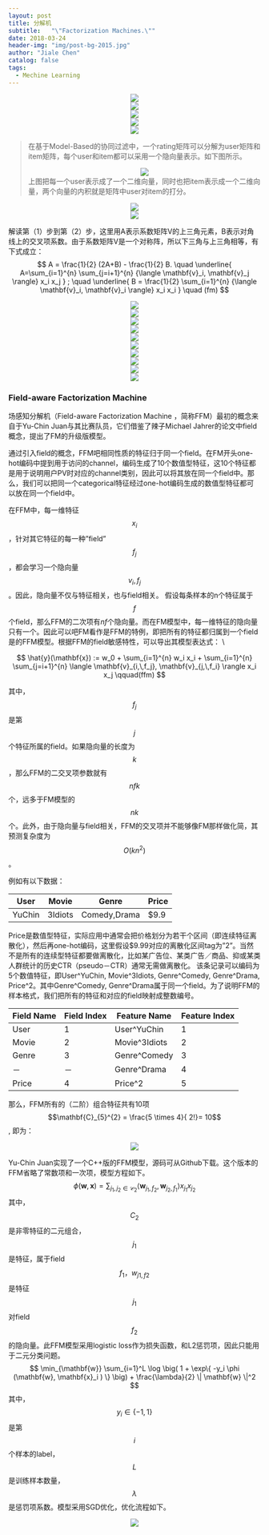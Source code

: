 ```yaml
---
layout: post
title: 分解机
subtitle:   "\"Factorization Machines.\""
date: 2018-03-24
header-img: "img/post-bg-2015.jpg"
author: "Jiale Chen"
catalog: false
tags:
  - Mechine Learning
---
```


<script type="text/javascript" async src="//cdn.bootcss.com/mathjax/2.7.0/MathJax.js?config=TeX-AMS-MML_HTMLorMML"></script>
<script type="text/javascript" async src="https://cdnjs.cloudflare.com/ajax/libs/mathjax/2.7.1/MathJax.js?config=TeX-MML-AM_CHTML"></script>

<center> <img src="https://github.com/starfolder/MarkdownPic/blob/Razor_Atmel/FM1.png?raw=true"  alt=" " /> </center>
<center> <img src="https://github.com/starfolder/MarkdownPic/blob/Razor_Atmel/FM2.png?raw=true"  alt=" " /> </center>
<center> <img src="https://github.com/starfolder/MarkdownPic/blob/Razor_Atmel/FM3.png?raw=true"  alt=" " /> </center>
<center> <img src="https://github.com/starfolder/MarkdownPic/blob/Razor_Atmel/FM4.png?raw=true"  alt=" " /> </center>
<center> <img src="https://github.com/starfolder/MarkdownPic/blob/Razor_Atmel/FM5.png?raw=true"  alt=" " /> </center>

> 在基于Model-Based的协同过滤中，一个rating矩阵可以分解为user矩阵和item矩阵，每个user和item都可以采用一个隐向量表示。如下图所示。
> <center> <img src="https://github.com/starfolder/MarkdownPic/blob/Razor_Atmel/ffm_mf.png?raw=true", alt=" "/> </center>
> 上图把每一个user表示成了一个二维向量，同时也把item表示成一个二维向量，两个向量的内积就是矩阵中user对item的打分。

<center> <img src="https://github.com/starfolder/MarkdownPic/blob/Razor_Atmel/FM6.png?raw=true"  alt=" " /> </center>
<center> <img src="https://github.com/starfolder/MarkdownPic/blob/Razor_Atmel/FM7.png?raw=true"  alt=" " /> </center>

解读第（1）步到第（2）步，这里用A表示系数矩阵V的上三角元素，B表示对角线上的交叉项系数。由于系数矩阵V是一个对称阵，所以下三角与上三角相等，有下式成立：
$$ A = \frac{1}{2} (2A+B) - \frac{1}{2} B.  \quad \underline{ A=\sum_{i=1}^{n} \sum_{j=i+1}^{n} {\langle \mathbf{v}_i, \mathbf{v}_j \rangle} x_i x_j } ; \quad \underline{ B = \frac{1}{2} \sum_{i=1}^{n} {\langle \mathbf{v}_i, \mathbf{v}_i \rangle} x_i x_i } \quad (fm) $$

<center> <img src="https://github.com/starfolder/MarkdownPic/blob/Razor_Atmel/FM8.png?raw=true"  alt=" " /> </center>
<center> <img src="https://github.com/starfolder/MarkdownPic/blob/Razor_Atmel/FM9.png?raw=true"  alt=" " /> </center>
<center> <img src="https://github.com/starfolder/MarkdownPic/blob/Razor_Atmel/FM10.png?raw=true"  alt=" " /> </center>
<center> <img src="https://github.com/starfolder/MarkdownPic/blob/Razor_Atmel/FM11.png?raw=true"  alt=" " /> </center>
<center> <img src="https://github.com/starfolder/MarkdownPic/blob/Razor_Atmel/FM12.png?raw=true"  alt=" " /> </center>
<center> <img src="https://github.com/starfolder/MarkdownPic/blob/Razor_Atmel/FM13.png?raw=true"  alt=" " /> </center>
<center> <img src="https://github.com/starfolder/MarkdownPic/blob/Razor_Atmel/FM14.png?raw=true"  alt=" " /> </center>
<center> <img src="https://github.com/starfolder/MarkdownPic/blob/Razor_Atmel/FM15.png?raw=true"  alt=" " /> </center>
<center> <img src="https://github.com/starfolder/MarkdownPic/blob/Razor_Atmel/FM16.png?raw=true"  alt=" " /> </center>
<center> <img src="https://github.com/starfolder/MarkdownPic/blob/Razor_Atmel/FM17.png?raw=true"  alt=" " /> </center>

### Field-aware Factorization Machine 

场感知分解机（Field-aware Factorization Machine ，简称FFM）最初的概念来自于Yu-Chin Juan与其比赛队员，它们借鉴了辣子Michael Jahrer的论文中field概念，提出了FM的升级版模型。

通过引入field的概念，FFM吧相同性质的特征归于同一个field。在FM开头one-hot编码中提到用于访问的channel，编码生成了10个数值型特征，这10个特征都是用于说明用户PV时对应的channel类别，因此可以将其放在同一个field中。那么，我们可以把同一个categorical特征经过one-hot编码生成的数值型特征都可以放在同一个field中。

在FFM中，每一维特征$$x_i$$，针对其它特征的每一种”field” $$f_j$$，都会学习一个隐向量$$v_i,f_j$$。因此，隐向量不仅与特征相关，也与field相关。
假设每条样本的n个特征属于$$f$$个field，那么FFM的二次项有$nf$个隐向量。而在FM模型中，每一维特征的隐向量只有一个。因此可以吧FM看作是FFM的特例，即把所有的特征都归属到一个field是的FFM模型。根据FFM的field敏感特性，可以导出其模型表达式： \

$$
\hat{y}(\mathbf{x}) := w_0 + \sum_{i=1}^{n} w_i x_i + \sum_{i=1}^{n} \sum_{j=i+1}^{n} \langle \mathbf{v}_{i,\,f_j}, \mathbf{v}_{j,\,f_i} \rangle x_i x_j \qquad(ffm)
$$

其中，$$f_j$$是第$$j$$个特征所属的field。如果隐向量的长度为$$k$$，那么FFM的二交叉项参数就有$$nfk$$个，远多于FM模型的$$nk$$个。此外，由于隐向量与field相关，FFM的交叉项并不能够像FM那样做化简，其预测复杂度为$$O(kn^2)$$。

例如有以下数据：  

|User|Movie|Genre|Price|
|------|---|---|---|
|YuChin|3Idiots|Comedy,Drama|$9.9|  

Price是数值型特征，实际应用中通常会把价格划分为若干个区间（即连续特征离散化），然后再one-hot编码，这里假设$9.99对应的离散化区间tag为”2”。当然不是所有的连续型特征都要做离散化，比如某广告位、某类广告／商品、抑或某类人群统计的历史CTR（pseudo－CTR）通常无需做离散化。
该条记录可以编码为5个数值特征，即User^YuChin, Movie^3Idiots, Genre^Comedy, Genre^Drama, Price^2。其中Genre^Comedy, Genre^Drama属于同一个field。为了说明FFM的样本格式，我们把所有的特征和对应的field映射成整数编号。  

|Field Name | Field Index | Feature Name | Feature Index|
|--------|---------|-------|---------|
|User | 1 | User^YuChin | 1|
|Movie | 2 | Movie^3Idiots | 2|
|Genre | 3 | Genre^Comedy | 3|
|－ |	－ | Genre^Drama | 4|
|Price | 4 | Price^2 | 5 |

那么，FFM所有的（二阶）组合特征共有10项 $$\mathbf{C}_{5}^{2} = \frac{5 \times 4}{ 2!}= 10$$, 即为：
<center> <img src="https://github.com/starfolder/MarkdownPic/blob/Razor_Atmel/ffm_samples.png?raw=true"  alt=" " /> </center>

Yu-Chin Juan实现了一个C++版的FFM模型，源码可从Github下载。这个版本的FFM省略了常数项和一次项，模型方程如下。
$$
\phi(\mathbf{w}, \mathbf{x}) = \sum_{j_1, j_2 \in \mathcal{C}_2} \langle \mathbf{w}_{j_1, f_2}, \mathbf{w}_{j_2, f_1} \rangle x_{j_1} x_{j_2} \label{eq:phi}\tag{5}
$$
其中，$$C_2$$是非零特征的二元组合，$$j_1$$ 是特征，属于field $$f_1，w_{j1,f2}$$ 是特征 $$j_1$$ 对field $$f_2$$ 的隐向量。此FFM模型采用logistic loss作为损失函数，和L2惩罚项，因此只能用于二元分类问题。  
$$
\min_{\mathbf{w}} \sum_{i=1}^L \log \big( 1 + \exp\{ -y_i \phi (\mathbf{w}, \mathbf{x}_i ) \} \big) + \frac{\lambda}{2} \| \mathbf{w} \|^2
$$
其中，$$y_i\in\{−1,1\}$$ 是第 $$i$$ 个样本的label，$$L$$ 是训练样本数量，$$\lambda$$ 是惩罚项系数。模型采用SGD优化，优化流程如下。
<center> <img src="https://github.com/starfolder/MarkdownPic/blob/Razor_Atmel/ffm_sgd.png?raw=true"  alt=" " /> </center>
